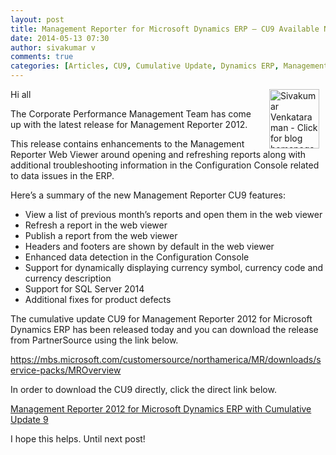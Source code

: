 ```yaml
---
layout: post
title: Management Reporter for Microsoft Dynamics ERP – CU9 Available Now!!
date: 2014-05-13 07:30
author: sivakumar v
comments: true
categories: [Articles, CU9, Cumulative Update, Dynamics ERP, Management Reporter 2012, Sivakumar Venkataraman, SQL Server 2014, Uncategorized, Web Viewer]
---
```

<p style="text-align:left;"><a title="Sivakumar Venkataraman - Click for blog homepage"><img width="80" height="95" align="right" alt="Sivakumar Venkataraman - Click for blog homepage" src="https://microsofttpd.github.io/assets/0871.sivav.jpg" border="0" hspace="10" /></a>Hi all</p>
<p>The Corporate Performance Management Team has come up with the latest release for Management Reporter 2012.</p>
<p>This release contains enhancements to the Management Reporter Web Viewer around opening and refreshing reports along with additional troubleshooting information in the Configuration Console related to data issues in the ERP.</p>
<p>Here&rsquo;s a summary of the new Management Reporter CU9 features:</p>
<ul>
<li>View a list of previous month&rsquo;s reports and open them in the web viewer</li>
<li>Refresh a report in the web viewer</li>
<li>Publish a report from the web viewer</li>
<li>Headers and footers are shown by default in the web viewer</li>
<li>Enhanced data detection in the Configuration Console</li>
<li>Support for dynamically displaying currency symbol, currency code and currency description</li>
<li>Support for SQL Server 2014</li>
<li>Additional fixes for product defects</li>
</ul>
<p>The cumulative update CU9 for Management Reporter 2012 for Microsoft Dynamics ERP has been released today and you can download the release from PartnerSource using the link below.</p>
<p><a title="https://mbs.microsoft.com/customersource/northamerica/MR/downloads/service-packs/MROverview" href="https://mbs.microsoft.com/customersource/northamerica/MR/downloads/service-packs/MROverview" target="_blank">https://mbs.microsoft.com/customersource/northamerica/MR/downloads/service-packs/MROverview</a></p>
<p>In order to download the CU9 directly, click the direct link below.</p>
<p><a title="Management Reporter 2012 for Microsoft Dynamics ERP with Cumulative Update 9" href="https://mbs.microsoft.com/files/customer/MgmtReporter/Downloads/Servicepacks/ManagementReporter2012-CU9-en-us.exe" target="_blank">Management Reporter 2012 for Microsoft Dynamics ERP with Cumulative Update 9</a></p>
<p>I hope this helps. Until next post!</p>
